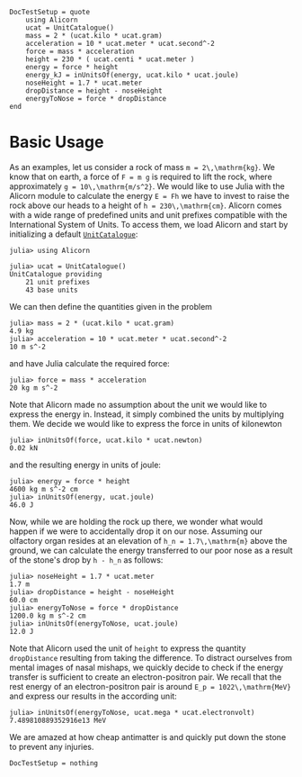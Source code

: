 ```@meta
DocTestSetup = quote
    using Alicorn
    ucat = UnitCatalogue()
    mass = 2 * (ucat.kilo * ucat.gram)
    acceleration = 10 * ucat.meter * ucat.second^-2
    force = mass * acceleration
    height = 230 * ( ucat.centi * ucat.meter )
    energy = force * height
    energy_kJ = inUnitsOf(energy, ucat.kilo * ucat.joule)
    noseHeight = 1.7 * ucat.meter
    dropDistance = height - noseHeight
    energyToNose = force * dropDistance
end
```

# Basic Usage

As an examples, let us consider a rock of mass ``m = 2\,\mathrm{kg}``. We know that on earth, a force of ``F = m g`` is required to lift the rock, where approximately ``g = 10\,\mathrm{m/s^2}``. We would like to use Julia with the Alicorn module to calculate the energy ``E = Fh`` we have to invest to raise the rock above our heads to a height of ``h = 230\,\mathrm{cm}``. Alicorn comes with a wide range of predefined units and unit prefixes compatible with the International System of Units. To access them, we load Alicorn and start by initializing a default [`UnitCatalogue`](@ref):
```@jldoctest
julia> using Alicorn

julia> ucat = UnitCatalogue()
UnitCatalogue providing
    21 unit prefixes
    43 base units
```
We can then define the quantities given in the problem
```@jldoctest
julia> mass = 2 * (ucat.kilo * ucat.gram)
4.9 kg
julia> acceleration = 10 * ucat.meter * ucat.second^-2
10 m s^-2
```
and have Julia calculate the required force:
```@jldoctest
julia> force = mass * acceleration
20 kg m s^-2
```
Note that Alicorn made no assumption about the unit we would like to express the energy in. Instead, it simply combined the units by multiplying them. We decide we would like to express the force in units of kilonewton
```@jldoctest
julia> inUnitsOf(force, ucat.kilo * ucat.newton)
0.02 kN
```
and the resulting energy in units of joule:
```@jldoctest
julia> energy = force * height
4600 kg m s^-2 cm
julia> inUnitsOf(energy, ucat.joule)
46.0 J
```
Now, while we are holding the rock up there, we wonder what would happen if we were to accidentally drop it on our nose. Assuming our olfactory organ resides at an elevation of ``h_n = 1.7\,\mathrm{m}`` above the ground, we can calculate the energy transferred to our poor nose as a result of the stone's drop by ``h - h_n`` as follows:
```@jldoctest
julia> noseHeight = 1.7 * ucat.meter
1.7 m
julia> dropDistance = height - noseHeight
60.0 cm
julia> energyToNose = force * dropDistance
1200.0 kg m s^-2 cm
julia> inUnitsOf(energyToNose, ucat.joule)
12.0 J
```
Note that Alicorn used the unit of `height` to express the quantity `dropDistance` resulting from taking the difference. To distract ourselves from mental images of nasal mishaps, we quickly decide to check if the energy transfer is sufficient to create an electron-positron pair. We recall that the rest energy of an electron-positron pair is around ``E_p = 1022\,\mathrm{MeV}`` and express our results in the according unit:
```@jldoctest
julia> inUnitsOf(energyToNose, ucat.mega * ucat.electronvolt)
7.489810889352916e13 MeV
```
We are amazed at how cheap antimatter is and quickly put down the stone to prevent any injuries.

```@meta
DocTestSetup = nothing
```
